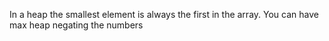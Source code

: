 In a heap the smallest element is always the first in the array. You can have max heap negating the numbers
